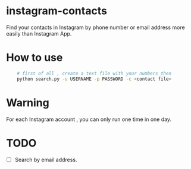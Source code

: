 # instagram-contacts
Find your contacts in Instagram by phone number or email address more easily than Instagram App.

# How to use
```bash
    # first of all , create a text file with your numbers then
    python search.py -u USERNAME -p PASSWORD -c <contact file>
```

# Warning
For each Instagram account , you can only run one time in one day.

# TODO
 - [ ] Search by email address.
 
